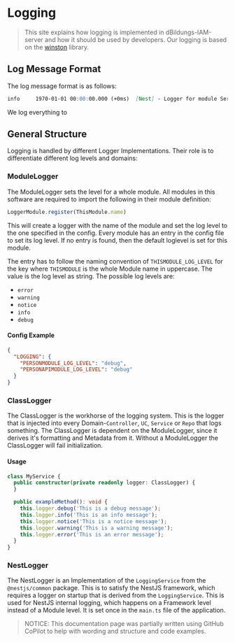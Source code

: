 # Logging

> This site explains how logging is implemented in dBildungs-IAM-server
> and how it should be used by developers.
> Our logging is based on the [winston](https://www.npmjs.com/package/winston) library.
>
>

## Log Message Format

The log message format is as follows:

```markdown
info     1970-01-01 00:00:00.000 (+0ms)  [Nest] - Logger for module ServerModule initialized with log level debug
```

We log everything to

## General Structure

Logging is handled by different Logger Implementations.
Their role is to differentiate different log levels and domains:

### ModuleLogger

The ModuleLogger sets the level for a whole module.
All modules in this software are required to import the following in their module definition:
```typescript
LoggerModule.register(ThisModule.name)
```

This will create a logger with the name of the module and
set the log level to the one specified in the config.
Every module has an entry in the config file to set its log level.
If no entry is found, then the default loglevel is set for this module.

The entry has to follow the naming convention of `THISMODULE_LOG_LEVEL`
for the key where `THISMODULE` is the whole Module name in uppercase.
The value is the log level as string. The possible log levels are:
- `error`
- `warning`
- `notice`
- `info`
- `debug`

#### Config Example

```json
{
  "LOGGING": {
    "PERSONMODULE_LOG_LEVEL": "debug",
    "PERSONAPIMODULE_LOG_LEVEL": "debug"
  }
}
```

### ClassLogger

The ClassLogger is the workhorse of the logging system. This is the logger that
is injected into every Domain-`Controller`, `UC`, `Service` or `Repo` that logs something.
The ClassLogger is dependent on the ModuleLogger, since it derives it's formatting and
Metadata from it. Without a ModuleLogger the ClassLogger will fail initialization.

#### Usage
```typescript
class MyService {
  public constructor(private readonly logger: ClassLogger) {
  }

  public exampleMethod(): void {
    this.logger.debug('This is a debug message');
    this.logger.info('This is an info message');
    this.logger.notice('This is a notice message');
    this.logger.warning('This is a warning message');
    this.logger.error('This is an error message');
  }
}
```

### NestLogger

The NestLogger is an Implementation of the `LoggingService` from the `@nestjs/common` package.
This is to satisfy the NestJS framework, which requires a logger on startup that is derived
from the `LoggingService`. This is used for NestJS internal logging, which happens on a
Framework level instead of a Module level. It is set once in the `main.ts` file of the application.


> NOTICE: This documentation page was partially written using GitHub CoPilot to help with wording and structure and code examples.
